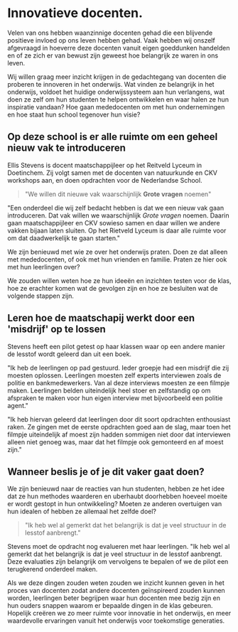 # Innovatieve docenten.

Velen van ons hebben waanzinnige docenten gehad die een blijvende positieve invloed op ons leven hebben gehad. Vaak hebben wij onszelf afgevraagd in hoeverre deze docenten vanuit eigen goeddunken handelden en of ze zich er van bewust zijn geweest hoe belangrijk ze waren in ons leven.  

Wij willen graag meer inzicht krijgen in de gedachtegang van docenten die proberen te innoveren in het onderwijs. Wat vinden ze belangrijk in het onderwijs, voldoet het huidige onderwijssysteem aan hun verlangens, wat doen ze zelf om hun studenten te helpen ontwikkelen en waar halen ze hun inspiratie vandaan? Hoe gaan mededocenten om met hun ondernemingen en hoe staat hun school tegenover hun visie?

## Op deze school is er alle ruimte om een geheel nieuw vak te introduceren

Ellis Stevens is docent maatschappijleer op het Reitveld Lyceum in Doetinchem. Zij volgt samen met de docenten van natuurkunde en CKV workshops aan, en doen opdrachten voor de Nederlandse School.

> "We willen dit nieuwe vak waarschijnlijk **Grote vragen** noemen"

"Een onderdeel die wij zelf bedacht hebben is dat we een nieuw vak gaan introduceren. Dat vak willen we waarschijnlijk *Grote vragen* noemen. Daarin gaan maatschappijleer en CKV sowieso samen en daar willen we andere vakken bijaan laten sluiten. Op het Rietveld Lyceum is daar alle ruimte voor om dat daadwerkelijk te gaan starten."   

We zijn benieuwd met wie ze over het onderwijs praten. Doen ze dat alleen met mededocenten, of ook met hun vrienden en familie. Praten ze hier ook met hun leerlingen over?

We zouden willen weten hoe ze hun ideeën en inzichten testen voor de klas, hoe ze erachter komen wat de gevolgen zijn en hoe ze besluiten wat de volgende stappen zijn.

## Leren hoe de maatschapij werkt door een 'misdrijf' op te lossen

Stevens heeft een pilot getest op haar klassen waar op een andere manier de lesstof wordt geleerd dan uit een boek.

"Ik heb de leerlingen op pad gestuurd. Ieder groepje had een misdrijf die zij moesten oplossen. Leerlingen moesten zelf experts interviewen zoals de politie en bankmedewerkers. Van al deze interviews moesten ze een filmpje maken. Leerlingen belden uiteindelijk heel stoer en zelfstandig op om afspraken te maken voor hun eigen interview met bijvoorbeeld een politie agent."

"Ik heb hiervan geleerd dat leerlingen door dit soort opdrachten enthousiast raken. Ze gingen met de eerste opdrachten goed aan de slag, maar toen het filmpje uiteindelijk af moest zijn hadden sommigen niet door dat interviewen alleen niet genoeg was, maar dat het filmpje ook gemonteerd en af moest zijn."

## Wanneer beslis je of je dit vaker gaat doen?

We zijn benieuwd naar de reacties van hun studenten, hebben ze het idee dat ze hun methodes waarderen en uberhaubt doorhebben hoeveel moeite er wordt gestopt in hun ontwikkeling? Moeten ze anderen overtuigen van hun idealen of hebben ze allemaal het zelfde doel?

> "Ik heb wel al gemerkt dat het belangrijk is dat je veel structuur in de lesstof aanbrengt."

Stevens moet de opdracht nog evalueren met haar leerlingen. "Ik heb wel al gemerkt dat het belangrijk is dat je veel structuur in de lesstof aanbrengt. Deze evaluaties zijn belangrijk om vervolgens te bepalen of we de pilot een terugkerend onderdeel maken.

Als we deze dingen zouden weten zouden we inzicht kunnen geven in het proces van docenten zodat andere docenten geïnspireerd zouden kunnen worden, leerlingen beter begrijpen waar hun docenten mee bezig zijn en hun ouders snappen waarom er bepaalde dingen in de klas gebeuren. Hopelijk creëren we zo meer ruimte voor innovatie in het onderwijs, en meer waardevolle ervaringen vanuit het onderwijs voor toekomstige generaties.
